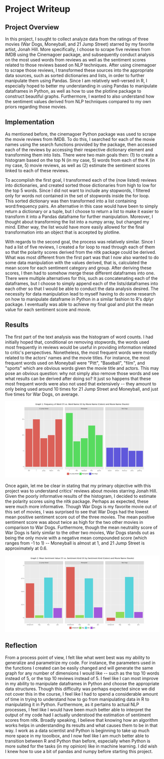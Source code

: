 # Project Writeup

## Project Overview

In this project, I sought to collect analyze data from the ratings of three movies (War Dogs, Moneyball, and 21 Jump Street) starred by my favorite artist, Jonah Hill. More specifically, I choose to scrape five reviews from IMDB using the Cinemagoer package, and subsequently conduct analysis on the most used words from reviews as well as the sentiment scores related to those reviews based on NLP techniques. After using cinemagoer to scrape those reviews, I transformed these sources into the appropriate data sources, such as sorted dictionaries and lists, in order to further manipulate them using Pandas. Since I am relatively well-versed in R, I especially hoped to better my understanding in using Pandas to manipulate dataframes in Python, as well as how to use the plotline package to construct beautiful graphs. Furthermore, I wanted to also understand how the sentiment values derived from NLP techniques compared to my own priors regarding those movies.

## Implementation

As mentioned before, the cinemagoer Python package was used to scrape the movie reviews from IMDB. To do this, I searched for each of the movie names using the search functions provided by the package, then accessed each of the reviews by accessing their respective dictionary element and transforming them into lists. There were two main goals then: (1) to create a histogram based on the top N (in my case, 5) words from each of the K (in my case, 5) movie reviews, as well as (2) estimate the sentiment scores linked to each of these reviews. 

To accomplish the first goal, I transformed each of the (now listed) reviews into dictionaries, and created sorted those dictionaries from high to low for the top 5 words. Since I did not want to include any stopwords, I filtered only for words not contained in the set of stopwords inside the for loop. This sorted dictionary was then transformed into a list containing word:frequency pairs. An alternative in this case would have been to simply return a dictionary or a tuple, but I choose to return a list to make it easier to transform it into a Pandas dataframe for further manipulation. Moreover, I thought about transforming the list into a numpy array, but changed my mind. Either way, the list would have more easily allowed for the final transformation into an object that is accepted by plotline.

With regards to the second goal, the process was relatively similar. Since I had a list of five reviews, I created a for loop to read through each of them so that the polarity scores derived from the nltk package could be derived. What was most different from the first part was that I now also wanted to do some data manipulation with the values derived, that is, calculated the mean score for each sentiment category and group. After deriving these scores, I then had to somehow merge these different dataframes into one. There were multiple alternatives for this, such as concatenating each of the dataframes, but I choose to simply append each of the lists/dataframes into each other so that I would be able to conduct the data analysis desired. The necessity for data manipulation lead to myself having to do some research on how to manipulate dataframe in Python in a similar fashion to R's dplyr package. I eventually was able to achieve my final goal and plot the mean value for each sentiment score and movie.

## Results

The first part of the text analysis was the histogram of word counts. I had initially hoped that, conditional on removing stopwords, the words used most frequently in reviews would be useful in providing information related to critic's perspectives. Nonetheless, the most frequent words were mostly related to the actors' names and the movie titles. For instance, the most frequent words used on Moneyball were "Pitt", "Baseball", "film", and "sports" which are obvious words given the movie title and actors. This may pose an obvious question: why not simply also remove those words and see what results can be derived after doing so? It just so happens that these most frequent words were also not used that extensively -- they amount to only being used around 10 times for 21 Jump Street and Moneyball, and just five times for War Dogs, on average. 

![results](images/Figure_1_text_mining.png)

Once again, let me be clear in stating that my primary objective with this project was to understand critics' reviews about movies starring Jonah Hill. Given the poorly informative results of the histogram, I decided to estimate the polarity scores using the nltk package. Perhaps as expected, these were much more informative. Though War Dogs is my favorite movie out of this set of movies, I was surprised to see that War Dogs had the lowest mean positive sentiment score out of the three movies. The mean positive sentiment score was about twice as high for the two other movies in comparison to War Dogs. Furthermore, though the mean neutrality score of War Dogs is fairly similar to the other two movies, War Dogs stands out as being the only movie with a negative mean compounded score (which ranges from -1 to 1) -- Moneyball is almost at 1, and 21 Jump Street is approximately at 0.6.

![results](images/Figure_2_text_mining.png)

## Reflection
From a process point of view, I felt like what went best was my ability to generalize and parametrize my code. For instance, the parameters used in the functions I created can be easily changed and will generate the same graph for any number of dimensions I would like -- such as the top 10 words instead of 5, or the top 10 reviews instead of 5. I feel like I can most improve in my ability to manipulate dataframes in Python and choose the appropriate data structures. Though this difficulty was perhaps expected since we did not cover this in the course, I feel like I had to spend a considerable amount of time in trying to understand how to go from manipulating data in R to manipulating it in Python. Furthermore, as it pertains to actual NLP processes, I feel like I would have been much better able to interpret the output of my code had I actually understood the estimation of sentiment scores from nltk. Broadly speaking, I believe that knowing how an algorithm works helps in understanding its results and what causes them to be in that way. I work as a data scientist and Python is beginning to take up much more space in my tooolbox, and I now feel like I am much better able to transition between R and Python than before, especially when Python is more suited for the tasks (in my opinion) like in machine learning. I did wish I knew how to use a bit of pandas and numpy before starting this project.